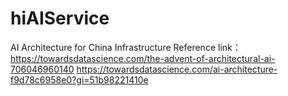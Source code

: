 # hiAIService
AI Architecture for China Infrastructure
Reference link：
https://towardsdatascience.com/the-advent-of-architectural-ai-706046960140
https://towardsdatascience.com/ai-architecture-f9d78c6958e0?gi=51b98221410e
